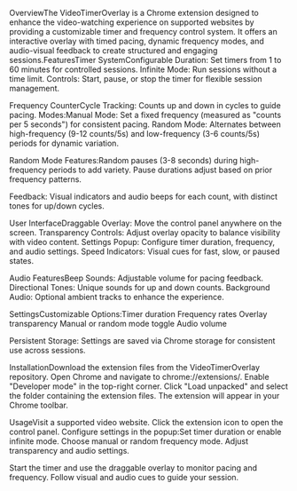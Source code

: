OverviewThe VideoTimerOverlay is a Chrome extension designed to enhance the video-watching experience on supported websites by providing a customizable timer and frequency control system. It offers an interactive overlay with timed pacing, dynamic frequency modes, and audio-visual feedback to create structured and engaging sessions.FeaturesTimer SystemConfigurable Duration: Set timers from 1 to 60 minutes for controlled sessions.
Infinite Mode: Run sessions without a time limit.
Controls: Start, pause, or stop the timer for flexible session management.

Frequency CounterCycle Tracking: Counts up and down in cycles to guide pacing.
Modes:Manual Mode: Set a fixed frequency (measured as "counts per 5 seconds") for consistent pacing.
Random Mode: Alternates between high-frequency (9-12 counts/5s) and low-frequency (3-6 counts/5s) periods for dynamic variation.

Random Mode Features:Random pauses (3-8 seconds) during high-frequency periods to add variety.
Pause durations adjust based on prior frequency patterns.

Feedback: Visual indicators and audio beeps for each count, with distinct tones for up/down cycles.

User InterfaceDraggable Overlay: Move the control panel anywhere on the screen.
Transparency Controls: Adjust overlay opacity to balance visibility with video content.
Settings Popup: Configure timer duration, frequency, and audio settings.
Speed Indicators: Visual cues for fast, slow, or paused states.

Audio FeaturesBeep Sounds: Adjustable volume for pacing feedback.
Directional Tones: Unique sounds for up and down counts.
Background Audio: Optional ambient tracks to enhance the experience.

SettingsCustomizable Options:Timer duration
Frequency rates
Overlay transparency
Manual or random mode toggle
Audio volume

Persistent Storage: Settings are saved via Chrome storage for consistent use across sessions.

InstallationDownload the extension files from the VideoTimerOverlay repository.
Open Chrome and navigate to chrome://extensions/.
Enable "Developer mode" in the top-right corner.
Click "Load unpacked" and select the folder containing the extension files.
The extension will appear in your Chrome toolbar.

UsageVisit a supported video website.
Click the extension icon to open the control panel.
Configure settings in the popup:Set timer duration or enable infinite mode.
Choose manual or random frequency mode.
Adjust transparency and audio settings.

Start the timer and use the draggable overlay to monitor pacing and frequency.
Follow visual and audio cues to guide your session.

